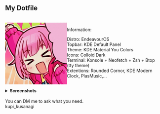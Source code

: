 ## My Dotfile<br>

<br clear="both">

<img align="left" height="200" src="https://github.com/kupidayo/dotfile/blob/main/b5079d66-c8a9-4115-b5ba-507369bcfc4a.png?raw=true"  />

<detail>Information:<detail>



Distro: EndeavourOS<br>
Topbar: KDE Default Panel<br>
Theme: KDE Material You Colors<br>
Icons: Colloid Dark<br>
Terminal: Konsole + Neofetch + Zsh + Btop (tty theme)<br>
Extentions: Rounded Cornor, KDE Modern Clock, PlasMusic,...<br>
<br> 
<details>
<summary><b>Screenshots</b></summary>
<br>
  
![pic 1](https://github.com/user-attachments/assets/abdc075d-7d91-4a25-bd37-89b2ba83985c)


![pic 2](https://github.com/user-attachments/assets/eb839d8e-5ddc-4821-9e22-7bee529277b7)

![pic 3](https://github.com/user-attachments/assets/aa3ce0fb-d730-4092-a6f0-2c707c429548)

![pic 4](https://github.com/user-attachments/assets/fcc2ee30-864c-488a-bbd0-f7b30ff086ef)

</details>

<br>
You can DM me to ask what you need.<br>
kupi_kusanagi



